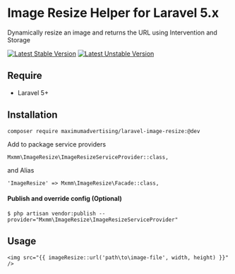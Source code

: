 # Image Resize Helper for Laravel 5.x
Dynamically resize an image and returns the URL using Intervention and Storage

[![Latest Stable Version](https://poser.pugx.org/maximumadvertising/laravel-image-resize/v/stable)](https://packagist.org/packages/maximumadvertising/laravel-image-resize)
[![Latest Unstable Version](https://poser.pugx.org/maximumadvertising/laravel-image-resize/v/unstable)](https://packagist.org/packages/maximumadvertising/laravel-image-resize)

## Require
- Laravel 5+

## Installation
 ```
 composer require maximumadvertising/laravel-image-resize:@dev
 ```
 Add to package service providers
 ```$xslt
Mxmm\ImageResize\ImageResizeServiceProvider::class,
```
and Alias
```$xslt
'ImageResize' => Mxmm\ImageResize\Facade::class,
``` 
#### Publish and override config (Optional)
`$ php artisan vendor:publish --provider="Mxmm\ImageResize\ImageResizeServiceProvider"`

## Usage
```$xslt
<img src="{{ imageResize::url('path\to\image-file', width, height) }}" />
```

